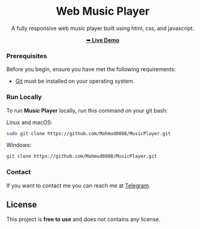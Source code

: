 <div align="center">
  <h1 align="center">Web Music Player</h2>
  A fully responsive web music player built using html, css, and javascript.

  <a href="https://mahmud0808.github.io/MusicPlayer/"><strong>➥ Live Demo</strong></a>
</div>

### Prerequisites

Before you begin, ensure you have met the following requirements:

* [Git](https://git-scm.com/downloads) must be installed on your operating system.

### Run Locally

To run **Music Player** locally, run this command on your git bash:

Linux and macOS:

```bash
sudo git clone https://github.com/Mahmud0808/MusicPlayer.git
```

Windows:

```bash
git clone https://github.com/Mahmud0808/MusicPlayer.git
```

### Contact

If you want to contact me you can reach me at [Telegram](https://t.me/DrDisagree).

## License

This project is **free to use** and does not contains any license.
